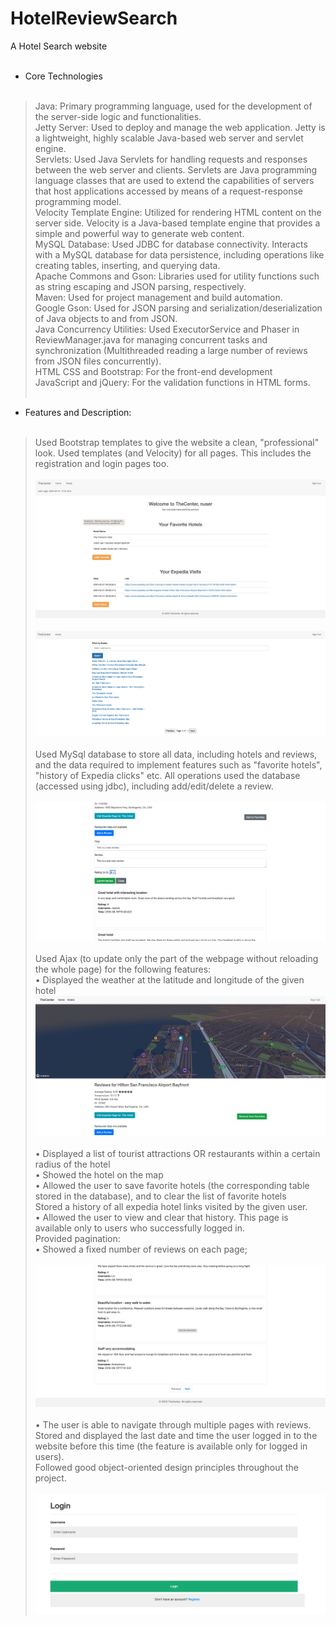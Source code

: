 # HotelReviewSearch   
A Hotel Search website  <br><br>
* Core Technologies <br><br>
> Java: Primary programming language, used for the development of the server-side logic and functionalities. <br>
> Jetty Server: Used to deploy and manage the web application. Jetty is a lightweight, highly scalable Java-based web server and servlet engine. <br>
> Servlets: Used Java Servlets for handling requests and responses between the web server and clients. Servlets are Java programming language classes that are used to extend the capabilities of servers that host applications accessed by means of a request-response programming model.  
> Velocity Template Engine: Utilized for rendering HTML content on the server side. Velocity is a Java-based template engine that provides a simple and powerful way to generate web content.  
> MySQL Database: Used JDBC for database connectivity. Interacts with a MySQL database for data persistence, including operations like creating tables, inserting, and querying data.  
> Apache Commons and Gson: Libraries used for utility functions such as string escaping and JSON parsing, respectively.  
> Maven: Used for project management and build automation.  
> Google Gson: Used for JSON parsing and serialization/deserialization of Java objects to and from JSON.  
> Java Concurrency Utilities: Used ExecutorService and Phaser in ReviewManager.java for managing concurrent tasks and synchronization (Multithreaded reading a large number of reviews from JSON files concurrently).  
> HTML CSS and Bootstrap: For the front-end development  
> JavaScript and jQuery: For the validation functions in HTML forms. <br> <br>

* Features and Description: <br><br>
> Used Bootstrap templates to give the website a clean, "professional" look. Used templates (and Velocity) for all pages. This includes the registration and login pages too.   <br><br>
![Alt text for the image](https://raw.githubusercontent.com/punnam14/HotelReviewSearch/main/Website%20Demo%20Images/Screenshot%202024-02-21%20at%205.49.49%20PM.png) <br><br>
![Alt text for the image](https://raw.githubusercontent.com/punnam14/HotelReviewSearch/main/Website%20Demo%20Images/Screenshot%202024-02-21%20at%205.47.55%20PM.png) <br><br>
> Used MySql database to store all data, including hotels and reviews, and the data required to implement features such as "favorite hotels", "history of Expedia clicks" etc. All operations used the database (accessed using jdbc), including add/edit/delete a review.   <br><br>
![Alt text for the image](https://raw.githubusercontent.com/punnam14/HotelReviewSearch/main/Website%20Demo%20Images/Screenshot%202024-02-21%20at%205.51.19%20PM.png) <br><br>
> Used Ajax (to update only the part of the webpage without reloading the whole page) for the following features:  
> • Displayed the weather at the latitude and longitude of the given hotel  
![Alt text for the image](https://raw.githubusercontent.com/punnam14/HotelReviewSearch/main/Website%20Demo%20Images/Screenshot%202024-02-21%20at%205.48.31%20PM.png) <br><br>
> • Displayed a list of tourist attractions OR restaurants within a certain radius of the hotel   
> • Showed the hotel on the map  
> • Allowed the user to save favorite hotels (the corresponding table stored in the database), and to clear the list of favorite hotels  
> Stored a history of all expedia hotel links visited by the given user.   
> • Allowed the user to view and clear that history. This page is available only to users who successfully logged in.  
> Provided pagination:  
> • Showed a fixed number of reviews on each page;  <br><br>
![Alt text for the image](https://raw.githubusercontent.com/punnam14/HotelReviewSearch/main/Website%20Demo%20Images/Screenshot%202024-02-21%20at%205.48.58%20PM.png) <br><br>
> • The user is able to navigate through multiple pages with reviews.  
> Stored and displayed the last date and time the user logged in to the website before this time (the feature is available only for logged in users).  
> Followed good object-oriented design principles throughout the project.   <br><br>
![Alt text for the image](https://raw.githubusercontent.com/punnam14/HotelReviewSearch/main/Website%20Demo%20Images/Screenshot%202024-02-21%20at%205.49.19%20PM.png)
